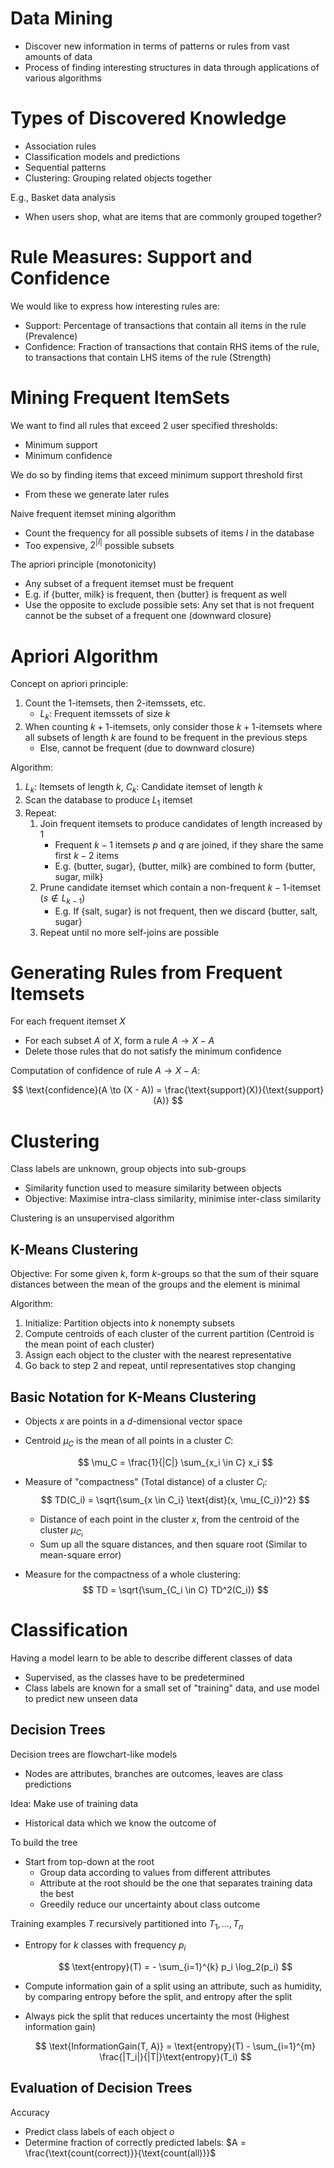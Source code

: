 # Data Mining

- Discover new information in terms of patterns or rules from vast amounts of data
- Process of finding interesting structures in data through applications of various algorithms

# Types of Discovered Knowledge

- Association rules
- Classification models and predictions
- Sequential patterns
- Clustering: Grouping related objects together

E.g., Basket data analysis

- When users shop, what are items that are commonly grouped together?

# Rule Measures: Support and Confidence

We would like to express how interesting rules are:

- Support: Percentage of transactions that contain all items in the rule (Prevalence)
- Confidence: Fraction of transactions that contain RHS items of the rule, to transactions that contain LHS items of the rule (Strength)

# Mining Frequent ItemSets

We want to find all rules that exceed 2 user specified thresholds:

- Minimum support
- Minimum confidence

We do so by finding items that exceed minimum support threshold first

- From these we generate later rules

Naive frequent itemset mining algorithm

- Count the frequency for all possible subsets of items $I$ in the database
- Too expensive, $2^{|I|}$ possible subsets

The apriori principle (monotonicity)

- Any subset of a frequent itemset must be frequent
- E.g. if $\{\text{butter, milk}\}$ is frequent, then $\{\text{butter}\}$ is frequent as well
- Use the opposite to exclude possible sets: Any set that is not frequent cannot be the subset of a frequent one (downward closure)

# Apriori Algorithm

Concept on apriori principle:

1. Count the $1$-itemsets, then $2$-itemssets, etc.
   - $L_k$: Frequent itemssets of size $k$
2. When counting $k+1$-itemsets, only consider those $k+1$-itemsets where all subsets of length $k$ are found to be frequent in the previous steps
   - Else, cannot be frequent (due to downward closure)

Algorithm:

1. $L_k$: Itemsets of length $k$, $C_k$: Candidate itemset of length $k$
2. Scan the database to produce $L_1$ itemset
3. Repeat:
   1. Join frequent itemsets to produce candidates of length increased by 1
      - Frequent $k-1$ itemsets $p$ and $q$ are joined, if they share the same first $k-2$ items
      - E.g. $\{\text{butter, sugar}\}$, $\{\text{butter, milk}\}$ are combined to form $\{\text{butter, sugar, milk}\}$
   2. Prune candidate itemset which contain a non-frequent $k-1$-itemset ($s \not \in L_{k-1}$)
      - E.g. If $\{\text{salt, sugar}\}$ is not frequent, then we discard $\{\text{butter, salt, sugar}\}$
   3. Repeat until no more self-joins are possible

# Generating Rules from Frequent Itemsets

For each frequent itemset $X$

- For each subset $A$ of $X$, form a rule $A \to X - A$
- Delete those rules that do not satisfy the minimum confidence

Computation of confidence of rule $A \to X - A$:

$$
\text{confidence}(A \to (X - A)) = \frac{\text{support}(X)}{\text{support}(A)}
$$

# Clustering

Class labels are unknown, group objects into sub-groups

- Similarity function used to measure similarity between objects
- Objective: Maximise intra-class similarity, minimise inter-class similarity

Clustering is an unsupervised algorithm

## K-Means Clustering

Objective: For some given $k$, form $k$-groups so that the sum of their square distances between the mean of the groups and the element is minimal

Algorithm:

1. Initialize: Partition objects into $k$ nonempty subsets
2. Compute centroids of each cluster of the current partition (Centroid is the mean point of each cluster)
3. Assign each object to the cluster with the nearest representative
4. Go back to step 2 and repeat, until representatives stop changing

## Basic Notation for K-Means Clustering

- Objects $x$ are points in a $d$-dimensional vector space
- Centroid $\mu_C$ is the mean of all points in a cluster $C$:

  $$
      \mu_C = \frac{1}{|C|} \sum_{x_i \in C} x_i
  $$

- Measure of "compactness" (Total distance) of a cluster $C_i$:
  $$
      TD(C_i) = \sqrt{\sum_{x \in C_i} \text{dist}(x, \mu_{C_i})^2}
  $$
  - Distance of each point in the cluster $x$, from the centroid of the cluster $\mu_{C_i}$
  - Sum up all the square distances, and then square root (Similar to mean-square error)
- Measure for the compactness of a whole clustering:
  $$
      TD = \sqrt{\sum_{C_i \in C} TD^2(C_i)}
  $$

# Classification

Having a model learn to be able to describe different classes of data

- Supervised, as the classes have to be predetermined
- Class labels are known for a small set of "training" data, and use model to predict new unseen data

## Decision Trees

Decision trees are flowchart-like models

- Nodes are attributes, branches are outcomes, leaves are class predictions

Idea: Make use of training data

- Historical data which we know the outcome of

To build the tree

- Start from top-down at the root
  - Group data according to values from different attributes
  - Attribute at the root should be the one that separates training data the best
  - Greedily reduce our uncertainty about class outcome

Training examples $T$ recursively partitioned into $T_1, ..., T_n$

- Entropy for $k$ classes with frequency $p_i$

  $$
  \text{entropy}(T) = - \sum_{i=1}^{k} p_i \log_2(p_i)
  $$

- Compute information gain of a split using an attribute, such as humidity, by comparing entropy before the split, and entropy after the split
- Always pick the split that reduces uncertainty the most (Highest information gain)

  $$
      \text{InformationGain(T, A)} = \text{entropy}(T) - \sum_{i=1}^{m} \frac{|T_i|}{|T|}\text{entropy}(T_i)
  $$

## Evaluation of Decision Trees

Accuracy

- Predict class labels of each object $o$
- Determine fraction of correctly predicted labels: $A = \frac{\text{count(correct)}}{\text{count(all)}}$
